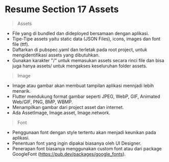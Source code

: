 # Resume Section 17 Assets

> Assets
- File yang di bundled dan dideployed bersamaan dengan aplikasi.
- Tipe-Tipe assets yaitu static data (JSON Files), icons, images dan font file (ttf).
- Daftarkan di pubspec.yaml dan terletak pada root project, untuk mengidentifikasi assets yang dibutuhkan.
- Gunakan karakter "/" untuk memasukan assets secara rinci file dan bisa juga hanya assets/ untuk mengakses keseluruhan folder assets.

> Image
- Image atau gambar akan membuat tampilan aplikasi mennjadi lebih menarik.
- Flutter mendukung format gambar seperti JPEG, WebP, GIF, Animated Web/GIF, PNG, BMP, WBMP.
- Menampilkan gambar dari project asset dan internet.
- Ada AssetImage, Image.asset, Image.network.

> Font
- Penggunaan font dengan style tertentu akan menjadi keunikan pada aplikasi.
- Penentuan font yang ingin dipakai biasanya oleh UI Designer.
- Penerapan font biasanya menggunakan custom font atau dari package GoogleFont (https://pub.dev/packages/google_fonts).